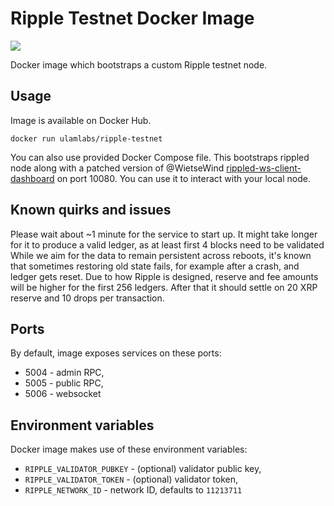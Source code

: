 # Ripple Testnet Docker Image

[![](https://images.microbadger.com/badges/version/ulamlabs/ripple-testnet.svg)](https://hub.docker.com/repository/docker/ulamlabs/ripple-testnet)

Docker image which bootstraps a custom Ripple testnet node.

## Usage

Image is available on Docker Hub.

```
docker run ulamlabs/ripple-testnet
```

You can also use provided Docker Compose file. This bootstraps rippled node along with a patched version of @WietseWind [rippled-ws-client-dashboard](https://github.com/WietseWind/rippled-ws-client-dashboard) on port 10080. You can use it to interact with your local node.

## Known quirks and issues

Please wait about ~1 minute for the service to start up. It might take longer for it to produce a valid ledger, as at least first 4 blocks need to be validated While we aim for the data to remain persistent across reboots, it's known that sometimes restoring old state fails, for example after a crash, and ledger gets reset. Due to how Ripple is designed, reserve and fee amounts will be higher for the first 256 ledgers. After that it should settle on 20 XRP reserve and 10 drops per transaction.

## Ports

By default, image exposes services on these ports:

- 5004 - admin RPC,
- 5005 - public RPC,
- 5006 - websocket

## Environment variables

Docker image makes use of these environment variables:

- `RIPPLE_VALIDATOR_PUBKEY` - (optional) validator public key,
- `RIPPLE_VALIDATOR_TOKEN` - (optional) validator token,
- `RIPPLE_NETWORK_ID` - network ID, defaults to `11213711`

